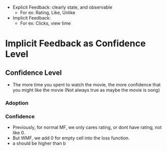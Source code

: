 - Explicit Feedback: clearly state, and observable
  - For ex: Rating, Like, Unlike 
- Implicit Feedback: 
  - For ex: Clicks, view time

# Implicit Feedback as Confidence Level 
## Confidence Level 
- The more time you spent to watch the movie, the more confidence that you might like the movie (Not always true as maybe the movie is oong)
### Adoption

### Confidence


- Previously, for normal MF, we only cares rating, or dont have rating, not like 0.
- But WMF, we add 0 for empty cell into the loss function.
- a should be higher than b
